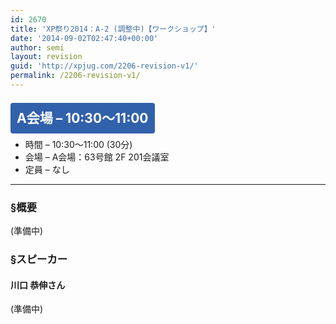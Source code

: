 ```yaml
---
id: 2670
title: 'XP祭り2014：A-2 (調整中)【ワークショップ】'
date: '2014-09-02T02:47:40+00:00'
author: semi
layout: revision
guid: 'http://xpjug.com/2206-revision-v1/'
permalink: /2206-revision-v1/
---
```


## <span style="color:#FFFFFF; background-color:#3261AB; margin:0 0 30px 0; padding:12px 10px; border-radius:4px;">A会場 – 10:30〜11:00</span>

- 時間 – 10:30〜11:00 (30分)
- 会場 – A会場：63号館 2F 201会議室
- 定員 – なし

---

### §概要

(準備中)

### §スピーカー

#### 川口 恭伸さん

(準備中)